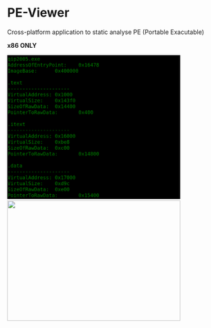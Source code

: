 # PE-Viewer
Cross-platform application to static analyse PE (Portable Exacutable)

**x86 ONLY**

<img src="img/sections.png"  width="400" height="332">
<img src="import_table.png"  width="400" height="278">
